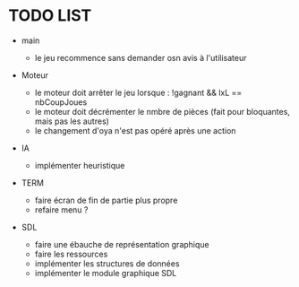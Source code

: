 # TODO LIST

- main
    - le jeu recommence sans demander osn avis à l'utilisateur

- Moteur
    - le moteur doit arrêter le jeu lorsque : !gagnant && lxL == nbCoupJoues
    - le moteur doit décrémenter le nmbre de pièces (fait pour bloquantes, mais pas les autres)
    - le changement d'oya n'est pas opéré après une action

- IA
    - implémenter heuristique


- TERM 
    - faire écran de fin de partie plus propre
    - refaire menu ?


- SDL
    - faire une ébauche de représentation graphique
    - faire les ressources
    - implémenter les structures de données
    - implémenter le module graphique SDL
